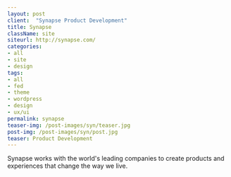```yaml
---
layout: post
client:  "Synapse Product Development"
title: Synapse
className: site
siteurl: http://synapse.com/
categories: 
- all
- site
- design
tags:
- all
- fed
- theme
- wordpress
- design
- ux/ui
permalink: synapse
teaser-img: /post-images/syn/teaser.jpg
post-img: /post-images/syn/post.jpg
teaser: Product Development
---
```

Synapse works with the world's leading companies to create products and experiences that change the way we live.
